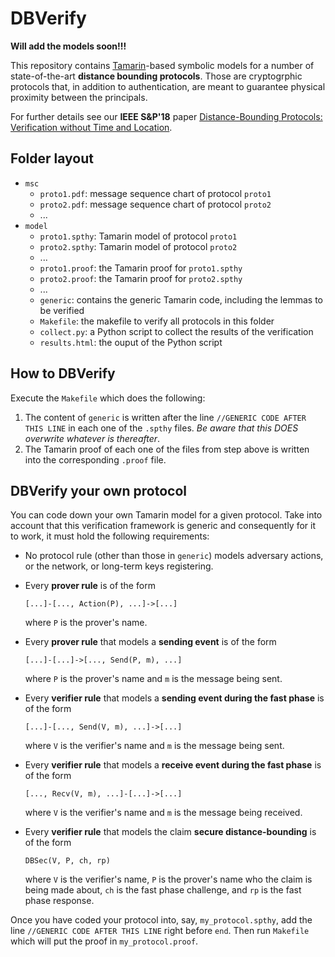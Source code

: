 # DBVerify

**Will add the models soon!!!**

This repository contains [Tamarin](https://tamarin-prover.github.io/)-based symbolic models for a number of state-of-the-art **distance bounding protocols**. Those are cryptogrphic protocols that, in addition to authentication, are meant to guarantee physical proximity between the principals.

For further details see our **IEEE S\&P'18** paper [Distance-Bounding Protocols: Verification without Time and Location](https://drive.google.com/file/d/1VtMDUKLYr8BTgKy8aSjLG-UBS8VcKcuR/view).

## Folder layout
* ```msc```
  * ```proto1.pdf```: message sequence chart of protocol ```proto1```
  * ```proto2.pdf```: message sequence chart of protocol ```proto2```
  * ...
* ```model```
  * ```proto1.spthy```: Tamarin model of protocol ```proto1```
  * ```proto2.spthy```: Tamarin model of protocol ```proto2```
  * ...
  * ```proto1.proof```: the Tamarin proof for ```proto1.spthy```
  * ```proto2.proof```: the Tamarin proof for ```proto2.spthy```
  * ...
  * ```generic```: contains the generic Tamarin code, including the lemmas to be verified
  * ```Makefile```: the makefile to verify all protocols in this folder
  * ```collect.py```: a Python script to collect the results of the verification
  * ```results.html```: the ouput of the Python script

## How to DBVerify
Execute the ```Makefile``` which does the following:

1. The content of ```generic``` is written after the line ```//GENERIC CODE AFTER THIS LINE``` in each one of the ```.spthy``` files. *Be aware that this DOES overwrite whatever is thereafter*.
2. The Tamarin proof of each one of the files from step above is written into the corresponding ```.proof``` file.

## DBVerify your own protocol

You can code down your own Tamarin model for a given protocol. Take into account that this verification framework is generic and consequently for it to work, it must hold the following requirements:

* No protocol rule (other than those in ```generic```) models adversary actions, or the network, or long-term keys registering.
* Every **prover rule** is of the form
  ```
  [...]-[..., Action(P), ...]->[...]
  ```
  where ```P``` is the prover's name.
* Every **prover rule** that models a **sending event** is of the form
  ```
  [...]-[...]->[..., Send(P, m), ...]
  ```
  where ```P``` is the prover's name and ```m``` is the message being sent.
* Every **verifier rule** that models a **sending event during the fast phase** is of the form
   ```
   [...]-[..., Send(V, m), ...]->[...]
   ```
   where ```V``` is the verifier's name and ```m``` is the message being sent.
* Every **verifier rule** that models a **receive event during the fast phase** is of the form
   ```
   [..., Recv(V, m), ...]-[...]->[...]
   ```
   where ```V``` is the verifier's name and ```m``` is the message being received.
   
* Every **verifier rule** that models the claim **secure distance-bounding** is of the form
  ```
  DBSec(V, P, ch, rp)
  ```
  where ```V``` is the verifier's name, ```P``` is the prover's name who the claim is being made about, ```ch``` is the fast phase challenge, and ```rp``` is the fast phase response.

Once you have coded your protocol into, say, ```my_protocol.spthy```, add the line ```//GENERIC CODE AFTER THIS LINE``` right before ```end```. Then run ```Makefile``` which will put the proof in ```my_protocol.proof```.
